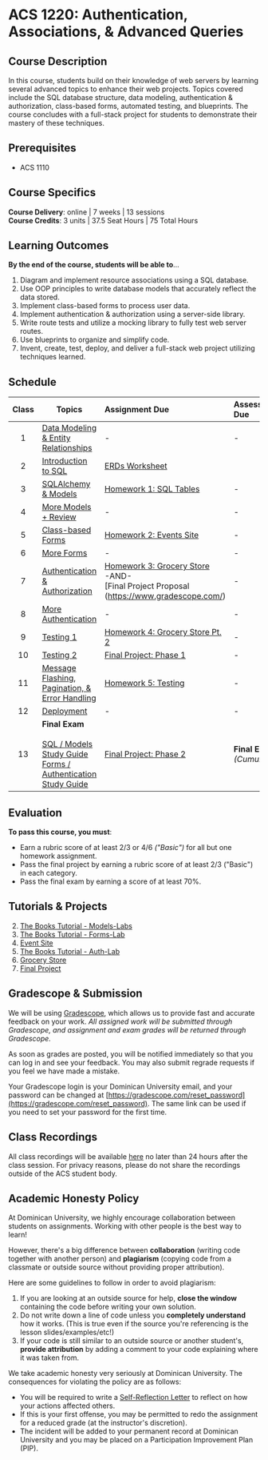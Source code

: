 # ACS 1220: Authentication, Associations, & Advanced Queries

## Course Description

In this course, students build on their knowledge of web servers by learning several advanced topics to enhance their web projects. Topics covered include the SQL database structure, data modeling, authentication & authorization, class-based forms, automated testing, and blueprints. The course concludes with a full-stack project for students to demonstrate their mastery of these techniques.


## Prerequisites

- ACS 1110

## Course Specifics

**Course Delivery**: online | 7 weeks | 13 sessions<br>
**Course Credits**: 3 units | 37.5 Seat Hours | 75 Total Hours

## Learning Outcomes

**By the end of the course, students will be able to**&hellip;

1. Diagram and implement resource associations using a SQL database.
1. Use OOP principles to write database models that accurately reflect the data stored.
1. Implement class-based forms to process user data.
1. Implement authentication & authorization using a server-side library.
1. Write route tests and utilize a mocking library to fully test web server routes.
1. Use blueprints to organize and simplify code.
1. Invent, create, test, deploy, and deliver a full-stack web project utilizing techniques learned.


## Schedule

<!-- View our [Course Tracker](https://docs.google.com/spreadsheets/d/1Y-iGhilADMht320FgKmhV3aNg4deWiixEp-bZXVU8gM/edit#gid=876739297) -->

| Class | Topics | Assignment Due | Assessment Due |
| :---: | ------ | :------------- | :------------- |
|   1   | [Data Modeling & Entity Relationships](https://docs.google.com/presentation/d/1gw8Odctmm6LUdX0tMYJ4aEdo4RzuQP9bmpAKp7_Ql_M/edit?usp=sharing) | - | - |
|   2   | [Introduction to SQL](https://docs.google.com/presentation/d/1WFSkVLTH66zw54CJ0WfH1qvPEzggQis4XuYEu37DCsA/edit?usp=sharing) | [ERDs Worksheet](https://www.gradescope.com/) |
|   3   | [SQLAlchemy & Models](https://docs.google.com/presentation/d/11gMgrQmAqDifOoUbYklgRLYNdxun5CvMGI80btMznIE/edit?usp=sharing) | [Homework 1: SQL Tables](Assignments/sql-tables.md) | - |
|   4   | [More Models + Review](https://docs.google.com/presentation/d/1RrtCABGaCX0AV5-0icq5GZhPocV74E9tZ66qlqzPNB8/edit?usp=sharing) | - | - |
|   5   | [Class-based Forms](https://docs.google.com/presentation/d/1wY1xBkXPtYB7S8Bux6yZIf_bT1i1z4jaNnVsuOEm7hU/edit?usp=sharing) | [Homework 2: Events Site](Assignments/events-site.md) | - | 
|   6   | [More Forms](https://docs.google.com/presentation/d/1IhURwt52TGpAlut28L6S9tNALmvplh1SCFq31dqqvms/edit?usp=sharing) | - | - |
|   7   | [Authentication & Authorization](https://docs.google.com/presentation/d/1abPpkG9iXr7LurkiuNIZRb5O7qnMqzCuB-KUXpTaft0/edit?usp=sharing) | [Homework 3: Grocery Store](Assignments/grocery-store.md) <br>-AND-<br> [Final Project Proposal (https://www.gradescope.com/) | - |
|   8   | [More Authentication](https://docs.google.com/presentation/d/1iEvYltYw6PX59jgKjdg31l99s3DSz_vOn2Rna9yu_zs/edit?usp=sharing) | - | - |
|   9   | [Testing 1](https://docs.google.com/presentation/d/154vOhULkWwbZhGND92WjKE2ZAkL3Jlt8sF_3FO-UCAA/edit?usp=sharing) | [Homework 4: Grocery Store Pt. 2](Assignments/grocery-store-part-2.md) | - |
|  10   | [Testing 2](https://docs.google.com/presentation/d/1ZJ-g82guuwzoH577oHVdJScFT9nZwfZ6cPd3IQBc8ZY/edit?usp=sharing) | [Final Project: Phase 1](Assignments/final-project.md) | - |
|  11   | [Message Flashing, Pagination, & Error Handling](https://docs.google.com/presentation/d/19Kr3LHULkpKCuSow1cPNtjijGjaKJKiRsn7_ajhLMq4/edit?usp=sharing) | [Homework 5: Testing](Assignments/testing.md) | - |
|  12   | [Deployment](https://docs.google.com/presentation/d/1hUCFcXzie9qzdTFU7msRQChpZnetRcLMwCsAibMhRrg/edit?usp=sharing) | - | - |
|  13   | **Final Exam** <br><br> [SQL / Models Study Guide](Assessments/quiz-1-study-guide.md) <br>[Forms / Authentication Study Guide](Assessments/quiz-2-study-guide.md) | [Final Project: Phase 2](Assignments/final-project.md) | **Final Exam** <br>_(Cumulative)_ |

## Evaluation

**To pass this course, you must**:

- Earn a rubric score of at least 2/3 or 4/6 _("Basic")_ for all but one homework assignment.
- Pass the final project by earning a rubric score of at least 2/3 ("Basic") in each category.
- Pass the final exam by earning a score of at least 70%.

## Tutorials & Projects

2. [The Books Tutorial - Models-Labs](https://github.com/Tech-at-DU/ACS-1220-Models-Lab)
3. [The Books Tutorial - Forms-Lab](https://github.com/Tech-at-DU/ACS-1220-Forms-Lab)
4. [Event Site](https://github.com/Tech-at-DU/ACS-1220-Authentication-and-Associations/blob/master/Assignments/events-site.md) 
5. [The Books Tutorial - Auth-Lab](https://github.com/Tech-at-DU/ACS-1220-Auth-Lab)
6. [Grocery Store](https://github.com/Tech-at-DU/ACS-1220-Authentication-and-Associations/blob/master/Assignments/grocery-store-part-2.md)
7. [Final Project](https://github.com/Tech-at-DU/ACS-1220-Authentication-and-Associations/blob/master/Assignments/final-project.md)

## Gradescope & Submission

We will be using [Gradescope](https://www.gradescope.com), which allows us to provide fast and accurate feedback on your work. *All assigned work will be submitted through Gradescope, and assignment and exam grades will be returned through Gradescope.*

As soon as grades are posted, you will be notified immediately so that you can log in and see your feedback. You may also submit regrade requests if you feel we have made a mistake.

Your Gradescope login is your Dominican University email, and your password can be changed at [https://gradescope.com/reset_password](https://gradescope.com/reset_password). The same link can be used if you need to set your password for the first time.

## Class Recordings

All class recordings will be available [here](https://bit.ly/droxey-vids) no later than 24 hours after the class session. For privacy reasons, please do not share the recordings outside of the ACS student body.

## Academic Honesty Policy

At Dominican University, we highly encourage collaboration between students on assignments. Working with other people is the best way to learn!

However, there's a big difference between **collaboration** (writing code together with another person) and **plagiarism** (copying code from a classmate or outside source without providing proper attribution).

Here are some guidelines to follow in order to avoid plagiarism:

1. If you are looking at an outside source for help, **close the window** containing the code before writing your own solution.
1. Do not write down a line of code unless you **completely understand** how it works. (This is true even if the source you're referencing is the lesson slides/examples/etc!)
1. If your code is still similar to an outside source or another student's, **provide attribution** by adding a comment to your code explaining where it was taken from.

We take academic honesty very seriously at Dominican University. The consequences for violating the policy are as follows:

- You will be required to write a [Self-Reflection Letter](https://docs.google.com/document/d/140_PHfDh7gu33OZI_caxEtvNzAlAepjnGcbQcXZ-MRo/edit?usp=sharing) to reflect on how your actions affected others.
- If this is your first offense, you may be permitted to redo the assignment for a reduced grade (at the instructor's discretion).
- The incident will be added to your permanent record at Dominican University and you may be placed on a Participation Improvement Plan (PIP).
